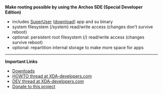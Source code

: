 **Make rooting possible by using the Archos SDE (Special Developer Edition)**
  * includes [SuperUser](http://androidsu.com) ([download](http://downloads.androidsu.com/superuser/?M=D)) app and su binary
  * system filesystem (/system) read/write access (changes don't survive reboot)
  * optional: persistent root filesystem (/) read/write access (changes survive reboot)
  * optional: repartition internal storage to make more space for apps


---


**Important Links**
  * [Downloads](http://code.google.com/p/archos-gen8-sde-rooting/downloads/list?q=label:Featured)
  * [HOWTO thread at XDA-developers.com](http://forum.xda-developers.com/showthread.php?t=930197)
  * [DEV thread at XDA-developers.com](http://forum.xda-developers.com/showthread.php?t=971409)
  * [Donate to this project](https://www.paypal.com/cgi-bin/webscr?cmd=_donations&business=chrulri@gmail.com&item_name=archos-gen8-sde-rooting%20project)